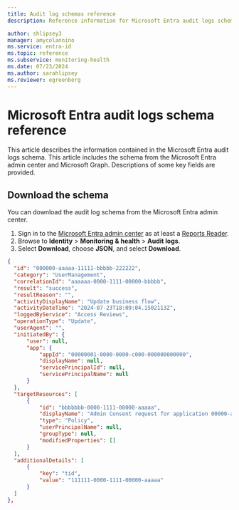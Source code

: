 ```yaml
---
title: Audit log schemas reference
description: Reference information for Microsoft Entra audit logs schema, including field descriptions and examples.

author: shlipsey3
manager: amycolannino
ms.service: entra-id
ms.topic: reference
ms.subservice: monitoring-health
ms.date: 07/23/2024
ms.author: sarahlipsey
ms.reviewer: egreenberg
---
```


# Microsoft Entra audit logs schema reference

This article describes the information contained in the Microsoft Entra audit logs schema. This article includes the schema from the Microsoft Entra admin center and Microsoft Graph. Descriptions of some key fields are provided.

## Download the schema

You can download the audit log schema from the Microsoft Entra admin center.

1. Sign in to the [Microsoft Entra admin center](https://entra.microsoft.com) as at least a [Reports Reader](../role-based-access-control/permissions-reference.md#reports-reader).
1. Browse to **Identity** > **Monitoring & health** > **Audit logs**.
1. Select **Download**, choose **JSON**, and select **Download**.



```json
{
  "id": "000000-aaaaa-11111-bbbbb-222222",
  "category": "UserManagement",
  "correlationId": "aaaaaa-0000-1111-00000-bbbbb",
  "result": "success",
  "resultReason": "",
  "activityDisplayName": "Update business flow",
  "activityDateTime": "2024-07-23T18:09:04.1502113Z",
  "loggedByService": "Access Reviews",
  "operationType": "Update",
  "userAgent": "",
  "initiatedBy": {
      "user": null,
      "app": {
          "appId": "00000001-0000-0000-c000-000000000000",
          "displayName": null,
          "servicePrincipalId": null,
          "servicePrincipalName": null
      }
  },
  "targetResources": [
      {
          "id": "bbbbbbb-0000-1111-00000-aaaaa",
          "displayName": "Admin Consent request for application 00000-aaaaaa-1111-bbbbbbbb.",
          "type": "Policy",
          "userPrincipalName": null,
          "groupType": null,
          "modifiedProperties": []
      }
  ],
  "additionalDetails": [
      {
          "key": "tid",
          "value": "111111-0000-1111-00000-aaaaa"
      }
  ]
},
```